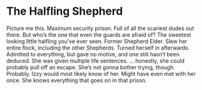 # The Halfling Shepherd

Picture me this. Maximum security prison. Full of all the scariest dudes out there. But who’s the one that even the guards are afraid of?
The sweetest looking little halfling you’ve ever seen.
Former Shepherd Elder. Slew her entire flock, including the other Shepherds. Turned herself in afterwards. Admitted to everything, but gave no motive, and one still hasn’t been deduced. She was given multiple life sentences. … honestly, she could probably pull off an escape. She’s not gonna bother trying, though. Probably.
Izzy would most likely know of her. Might have even met with her once. She knows everything that goes on in that prison.